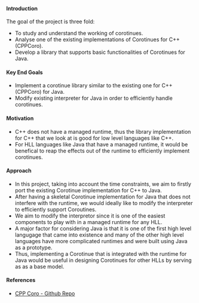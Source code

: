 #### Introduction
The goal of the project is three fold:
* To study and understand the working of corotinues.
* Analyse one of the existing implementations of Corotinues for C++ (CPPCoro). 
* Develop a library that supports basic functionalities of Corotinues for Java.

#### Key End Goals
* Implement a corotinue library similar to the existing one for C++ (CPPCoro) for Java.
* Modify existing interpreter for Java in order to efficiently handle corotinues.

#### Motivation
* C++ does not have a managed runtime, thus the library implementation for C++ that we look at is good for low level languages like C++.
* For HLL languages like Java that have a managed runtime, it would be benefical to reap the effects out of the runtime to efficiently implement corotinues.

#### Approach
* In this project, taking into account the time constraints, we aim to firstly port the existing Corotinue implementation for C++ to Java.
* After having a skeletal Corotinue implementation for Java that does not interfere with the runtime, we would ideally like to modify the interpreter to efficiently support Coroutines.
* We aim to modify the interpretor since it is one of the easiest components to play with in a managed runtime for any HLL.
* A major factor for considering Java is that it is one of the first high level langugage that came into existence and many of the other high level languages have more complicated runtimes and were built using Java as a prototype. 
* Thus, implementing a Corotinue that is integrated with the runtime for Java would be useful in designing Corotinues for other HLLs by serving as as a base model.
 
#### References
* [CPP Coro - Github Repo](https://github.com/lewissbaker/cppcoro)
